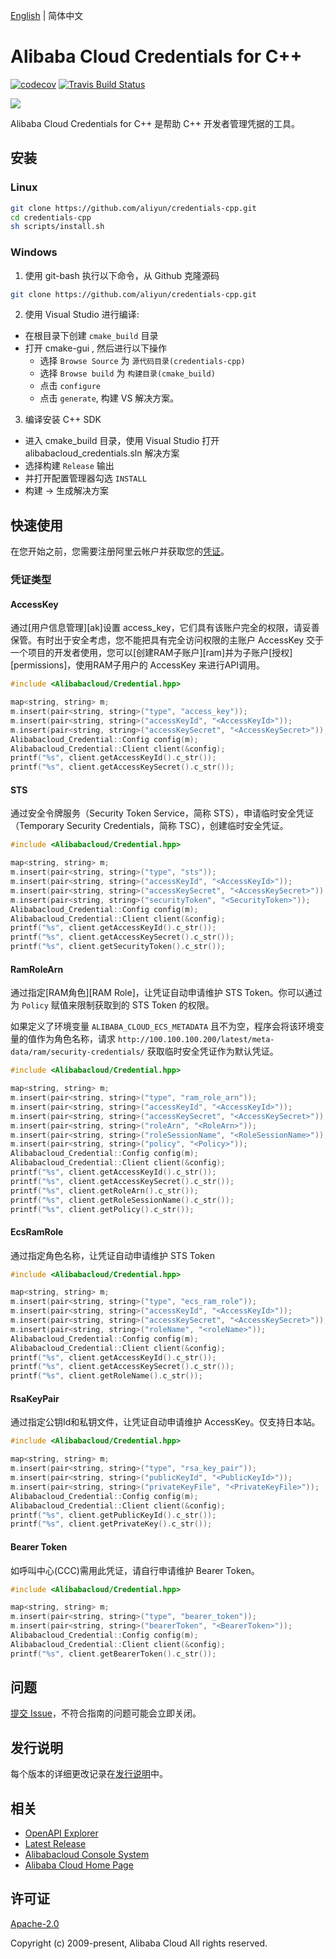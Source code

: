 [English](/README.md) | 简体中文


# Alibaba Cloud Credentials for C++
[![codecov](https://codecov.io/gh/aliyun/credentials-cpp/branch/master/graph/badge.svg)](https://codecov.io/gh/aliyun/credentials-cpp)
[![Travis Build Status](https://travis-ci.org/aliyun/credentials-cpp.svg?branch=master)](https://travis-ci.org/aliyun/credentials-cpp)


![](https://aliyunsdk-pages.alicdn.com/icons/AlibabaCloud.svg)


Alibaba Cloud Credentials for C++ 是帮助 C++ 开发者管理凭据的工具。


## 安装

### Linux

```bash
git clone https://github.com/aliyun/credentials-cpp.git
cd credentials-cpp
sh scripts/install.sh
```

### Windows

1. 使用 git-bash 执行以下命令，从 Github 克隆源码

  ```bash
  git clone https://github.com/aliyun/credentials-cpp.git
  ```
2. 使用 Visual Studio 进行编译:
  * 在根目录下创建 `cmake_build` 目录
  * 打开 cmake-gui , 然后进行以下操作
    * 选择 `Browse Source` 为 `源代码目录(credentials-cpp)`
    * 选择 `Browse build` 为 `构建目录(cmake_build)`
    * 点击 `configure`
    * 点击 `generate`, 构建 VS 解决方案。

3. 编译安装 C++ SDK
  * 进入 cmake_build 目录，使用 Visual Studio 打开 alibabacloud_credentials.sln 解决方案
  * 选择构建 `Release` 输出
  * 并打开配置管理器勾选 `INSTALL`
  * 构建 -> 生成解决方案

## 快速使用
在您开始之前，您需要注册阿里云帐户并获取您的[凭证](https://usercenter.console.aliyun.com/#/manage/ak)。

### 凭证类型

#### AccessKey

通过[用户信息管理][ak]设置 access_key，它们具有该账户完全的权限，请妥善保管。有时出于安全考虑，您不能把具有完全访问权限的主账户 AccessKey 交于一个项目的开发者使用，您可以[创建RAM子账户][ram]并为子账户[授权][permissions]，使用RAM子用户的 AccessKey 来进行API调用。

```c++
#include <Alibabacloud/Credential.hpp>

map<string, string> m;
m.insert(pair<string, string>("type", "access_key"));
m.insert(pair<string, string>("accessKeyId", "<AccessKeyId>"));
m.insert(pair<string, string>("accessKeySecret", "<AccessKeySecret>"));
Alibabacloud_Credential::Config config(m);
Alibabacloud_Credential::Client client(&config);
printf("%s", client.getAccessKeyId().c_str());
printf("%s", client.getAccessKeySecret().c_str());
```

#### STS

通过安全令牌服务（Security Token Service，简称 STS），申请临时安全凭证（Temporary Security Credentials，简称 TSC），创建临时安全凭证。

```c++
#include <Alibabacloud/Credential.hpp>

map<string, string> m;
m.insert(pair<string, string>("type", "sts"));
m.insert(pair<string, string>("accessKeyId", "<AccessKeyId>"));
m.insert(pair<string, string>("accessKeySecret", "<AccessKeySecret>"));
m.insert(pair<string, string>("securityToken", "<SecurityToken>"));
Alibabacloud_Credential::Config config(m);
Alibabacloud_Credential::Client client(&config);
printf("%s", client.getAccessKeyId().c_str());
printf("%s", client.getAccessKeySecret().c_str());
printf("%s", client.getSecurityToken().c_str());
```

#### RamRoleArn

通过指定[RAM角色][RAM Role]，让凭证自动申请维护 STS Token。你可以通过为 `Policy` 赋值来限制获取到的 STS Token 的权限。

如果定义了环境变量 `ALIBABA_CLOUD_ECS_METADATA` 且不为空，程序会将该环境变量的值作为角色名称，请求 `http://100.100.100.200/latest/meta-data/ram/security-credentials/` 获取临时安全凭证作为默认凭证。

```c++
#include <Alibabacloud/Credential.hpp>

map<string, string> m;
m.insert(pair<string, string>("type", "ram_role_arn"));
m.insert(pair<string, string>("accessKeyId", "<AccessKeyId>"));
m.insert(pair<string, string>("accessKeySecret", "<AccessKeySecret>"));
m.insert(pair<string, string>("roleArn", "<RoleArn>"));
m.insert(pair<string, string>("roleSessionName", "<RoleSessionName>"));
m.insert(pair<string, string>("policy", "<Policy>"));
Alibabacloud_Credential::Config config(m);
Alibabacloud_Credential::Client client(&config);
printf("%s", client.getAccessKeyId().c_str());
printf("%s", client.getAccessKeySecret().c_str());
printf("%s", client.getRoleArn().c_str());
printf("%s", client.getRoleSessionName().c_str());
printf("%s", client.getPolicy().c_str());
```

#### EcsRamRole

通过指定角色名称，让凭证自动申请维护 STS Token

```c++
#include <Alibabacloud/Credential.hpp>

map<string, string> m;
m.insert(pair<string, string>("type", "ecs_ram_role"));
m.insert(pair<string, string>("accessKeyId", "<AccessKeyId>"));
m.insert(pair<string, string>("accessKeySecret", "<AccessKeySecret>"));
m.insert(pair<string, string>("roleName", "<roleName>"));
Alibabacloud_Credential::Config config(m);
Alibabacloud_Credential::Client client(&config);
printf("%s", client.getAccessKeyId().c_str());
printf("%s", client.getAccessKeySecret().c_str());
printf("%s", client.getRoleName().c_str());
```

#### RsaKeyPair

通过指定公钥Id和私钥文件，让凭证自动申请维护 AccessKey。仅支持日本站。

```c++
#include <Alibabacloud/Credential.hpp>

map<string, string> m;
m.insert(pair<string, string>("type", "rsa_key_pair"));
m.insert(pair<string, string>("publicKeyId", "<PublicKeyId>"));
m.insert(pair<string, string>("privateKeyFile", "<PrivateKeyFile>"));
Alibabacloud_Credential::Config config(m);
Alibabacloud_Credential::Client client(&config);
printf("%s", client.getPublicKeyId().c_str());
printf("%s", client.getPrivateKey().c_str());
```

#### Bearer Token

如呼叫中心(CCC)需用此凭证，请自行申请维护 Bearer Token。

```c++
#include <Alibabacloud/Credential.hpp>

map<string, string> m;
m.insert(pair<string, string>("type", "bearer_token"));
m.insert(pair<string, string>("bearerToken", "<BearerToken>"));
Alibabacloud_Credential::Config config(m);
Alibabacloud_Credential::Client client(&config);
printf("%s", client.getBearerToken().c_str());
```


## 问题
[提交 Issue](https://github.com/aliyun/credentials-cpp/issues/new/choose)，不符合指南的问题可能会立即关闭。


## 发行说明
每个版本的详细更改记录在[发行说明](/CHANGELOG.md)中。


## 相关
* [OpenAPI Explorer][open-api]
* [Latest Release][latest-release]
* [Alibabacloud Console System][console]
* [Alibaba Cloud Home Page][aliyun]


## 许可证
[Apache-2.0](/LICENSE.md)

Copyright (c) 2009-present, Alibaba Cloud All rights reserved.


[open-api]: https://api.aliyun.com
[latest-release]: https://github.com/aliyun/credentials-cpp/releases
[console]: https://home.console.aliyun.com
[aliyun]: https://www.aliyun.com
